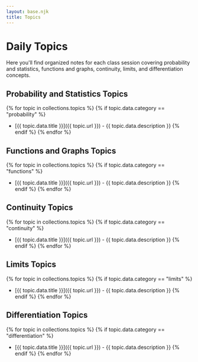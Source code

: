 ```yaml
---
layout: base.njk
title: Topics
---
```


# Daily Topics

Here you'll find organized notes for each class session covering probability and statistics, functions and graphs, continuity, limits, and differentiation concepts.

## Probability and Statistics Topics

{% for topic in collections.topics %}
{% if topic.data.category == "probability" %}
- [{{ topic.data.title }}]({{ topic.url }}) - {{ topic.data.description }}
{% endif %}
{% endfor %}

## Functions and Graphs Topics

{% for topic in collections.topics %}
{% if topic.data.category == "functions" %}
- [{{ topic.data.title }}]({{ topic.url }}) - {{ topic.data.description }}
{% endif %}
{% endfor %}

## Continuity Topics

{% for topic in collections.topics %}
{% if topic.data.category == "continuity" %}
- [{{ topic.data.title }}]({{ topic.url }}) - {{ topic.data.description }}
{% endif %}
{% endfor %}

## Limits Topics

{% for topic in collections.topics %}
{% if topic.data.category == "limits" %}
- [{{ topic.data.title }}]({{ topic.url }}) - {{ topic.data.description }}
{% endif %}
{% endfor %}

## Differentiation Topics

{% for topic in collections.topics %}
{% if topic.data.category == "differentiation" %}
- [{{ topic.data.title }}]({{ topic.url }}) - {{ topic.data.description }}
{% endif %}
{% endfor %}
